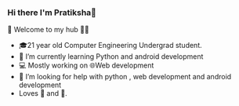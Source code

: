 ### Hi there I'm Pratiksha👋
🎍 Welcome to my hub 👨‍💻
- 🎓21 year old Computer Engineering Undergrad student.
- 🌱 I’m currently learning Python and android development
- 💻 Mostly working on 🌐Web development
- 🤔 I’m looking for help with python , web development and android development 
- Loves 🎵 and 🎹.
